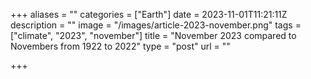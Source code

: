 +++
aliases = ""
categories = ["Earth"]
date = 2023-11-01T11:21:11Z
description = ""
image = "/images/article-2023-november.png"
tags = ["climate", "2023", "november"]
title = "November 2023 compared to Novembers from 1922 to 2022"
type = "post"
url = ""

+++
